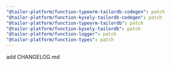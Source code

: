 ```yaml
---
"@tailor-platform/function-typeorm-tailordb-codegen": patch
"@tailor-platform/function-kysely-tailordb-codegen": patch
"@tailor-platform/function-typeorm-tailordb": patch
"@tailor-platform/function-kysely-tailordb": patch
"@tailor-platform/function-logger": patch
"@tailor-platform/function-types": patch
---
```


add CHANGELOG.md
